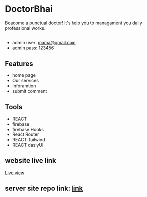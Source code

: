 # DoctorBhai

Beacome a punctual doctor! it's help you to managament you daily professional works.

##
- admin user: mama@gmail.com
- admin pass: 123456
##

## Features
- home page
- Our services
- Inforamtion
- submit comment

## Tools
- REACT
- firebase
- firebase Hooks 
- React Router 
- REACT Tailwind
- REACT dasiyUI 

## website live link
[Live view](https://doctor-bhai-yebenling.netlify.app/)


## server site repo link: [link](https://github.com/YeBenLing-ZAMAN/doctorBhai-server-site)
